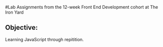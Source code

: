 #Lab Assignments from the 12-week Front End Development cohort at The Iron Yard

## Objective:
Learning JavaScript through repitition.
